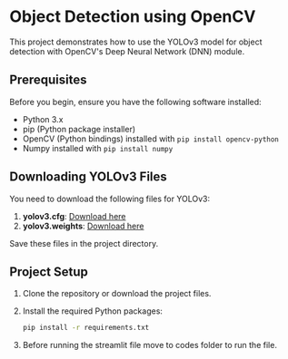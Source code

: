 # Object Detection using OpenCV

This project demonstrates how to use the YOLOv3 model for object detection with OpenCV's Deep Neural Network (DNN) module.

## Prerequisites

Before you begin, ensure you have the following software installed:

- Python 3.x
- pip (Python package installer)
- OpenCV (Python bindings) installed with `pip install opencv-python`
- Numpy installed with `pip install numpy`

## Downloading YOLOv3 Files

You need to download the following files for YOLOv3:

1. **yolov3.cfg**: [Download here](https://github.com/pjreddie/darknet/blob/master/cfg/yolov3.cfg)
2. **yolov3.weights**: [Download here](https://pjreddie.com/media/files/yolov3.weights)

Save these files in the project directory.

## Project Setup

1. Clone the repository or download the project files.

2. Install the required Python packages:

   ```bash
   pip install -r requirements.txt

 3. Before running the streamlit file move to codes folder to run the file.
